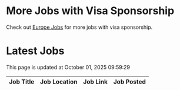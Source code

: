 # More Jobs with Visa Sponsorship

Check out [Europe Jobs](https://github.com/sureshparimi/europejobs#latest-jobs) for more jobs with visa sponsorship.

# Latest Jobs

This page is updated at October 01, 2025 09:59:29

| Job Title | Job Location | Job Link | Job Posted |
| --- | --- | --- | --- |
